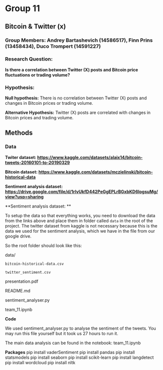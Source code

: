 # Group 11

## Bitcoin & Twitter (x)

### Group Members:  Andrey Bartashevich (14586517), Finn Prins (13458434), Duco Trompert (14591227)

### Research Question:

**Is there a correlation between Twitter (X) posts and Bitcoin price fluctuations or trading volume?**

### Hypothesis:
**Null hypothesis:** There is no correlation between Twitter (X) posts and changes in Bitcoin prices or trading volume.

**Alternative Hypothesis:** Twitter (X) posts are correlated with changes in Bitcoin prices and trading volume.

## Methods

### Data ###
**Twiter dataset: https://www.kaggle.com/datasets/alaix14/bitcoin-tweets-20160101-to-20190329**

**Bitcoin dataset: https://www.kaggle.com/datasets/mczielinski/bitcoin-historical-data**

**Sentiment analysis dataset: https://drive.google.com/file/d/1rlvUkfD442PeGgEPLrBGxbKD6logsuMg/view?usp=sharing**

**Sentiment analysis dataset: **

To setup the data so that everything works, you need to download the data from the links above and place them in folder called `data` in the root of the project.
The twitter dataset from kaggle is not necessary because this is the data we used for the sentiment analysis, which we have in the file from our google drive.

So the root folder should look like this:

data/

    bitcoin-historical-data.csv

    twitter_sentiment.csv

presentation.pdf

README.md

sentiment_analyser.py

team_11.ipynb

**Code**

We used sentiment_analyser.py to analyse the sentiment of the tweets.
You may run this file yourself but it took us 27 hours to run it.

The main data analysis can be found in the notebook: team_11.ipynb

**Packages**
pip install vaderSentiment
pip install pandas
pip install statsmodels
pip install seaborn
pip install scikit-learn
pip install langdetect
pip install wordcloud
pip install nltk



